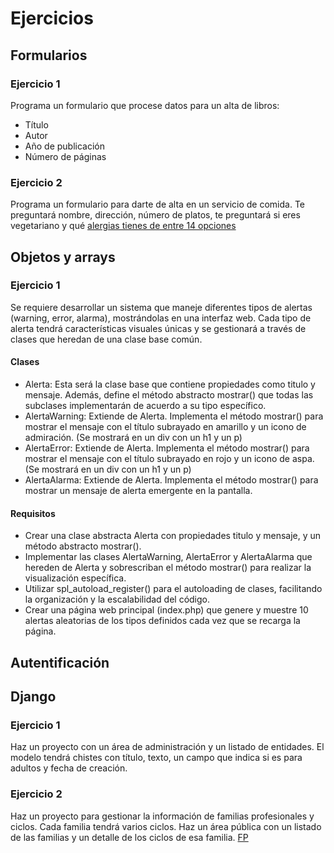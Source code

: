 # Ejercicios

## Formularios

### Ejercicio 1

Programa un formulario que procese datos para un alta de libros:

- Título
- Autor
- Año de publicación
- Número de páginas

### Ejercicio 2

Programa un formulario para darte de alta en un servicio de comida. Te preguntará nombre, dirección, número de platos, te preguntará si eres vegetariano y qué [alergias tienes de entre 14 opciones](https://curso-alergenos.com/lecciones/los-14-alergenos-principales/)

## Objetos y arrays

### Ejercicio 1

Se requiere desarrollar un sistema que maneje diferentes tipos de alertas (warning, error, alarma), mostrándolas en una interfaz web. Cada tipo de alerta tendrá características visuales únicas y se gestionará a través de clases que heredan de una clase base común.

#### Clases

- Alerta: Esta será la clase base que contiene propiedades como titulo y mensaje. Además, define el método abstracto mostrar() que todas las subclases implementarán de acuerdo a su tipo específico.
- AlertaWarning: Extiende de Alerta. Implementa el método mostrar() para mostrar el mensaje con el título subrayado en amarillo y un icono de admiración. (Se mostrará en un div con un h1 y un p)
- AlertaError: Extiende de Alerta. Implementa el método mostrar() para mostrar el mensaje con el título subrayado en rojo y un icono de aspa. (Se mostrará en un div con un h1 y un p)
- AlertaAlarma: Extiende de Alerta. Implementa el método mostrar() para mostrar un mensaje de alerta emergente en la pantalla.


#### Requisitos

- Crear una clase abstracta Alerta con propiedades titulo y mensaje, y un método abstracto mostrar().
- Implementar las clases AlertaWarning, AlertaError y AlertaAlarma que hereden de Alerta y sobrescriban el método mostrar() para realizar la visualización específica.
- Utilizar spl_autoload_register() para el autoloading de clases, facilitando la organización y la escalabilidad del código.
- Crear una página web principal (index.php) que genere y muestre 10 alertas aleatorias de los tipos definidos cada vez que se recarga la página.

## Autentificación



## Django

### Ejercicio 1

Haz un proyecto con un área de administración y un listado de entidades. El modelo tendrá chistes con título, texto, un campo que indica si es para adultos y fecha de creación.

### Ejercicio 2

Haz un proyecto para gestionar la información de familias profesionales y ciclos. Cada familia tendrá varios ciclos. Haz un área pública con un listado de las familias y un detalle de los ciclos de esa familia. [FP](https://todofp.es/que-estudiar.html)